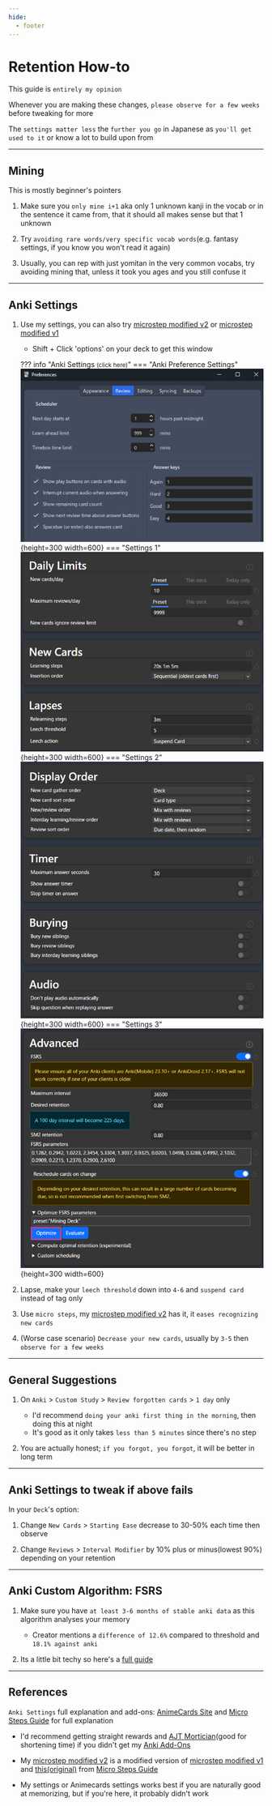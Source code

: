 ```yaml
---
hide:
  - footer
---
```

# Retention How-to

This guide is `entirely my opinion`

Whenever you are making these changes, `please observe for a few weeks` before tweaking for more

The `settings matter less` the `further you go` in Japanese as `you'll get used to it` or know a lot to build upon from

---

## Mining

This is mostly beginner's pointers

1. Make sure you `only mine i+1` aka only 1 unknown kanji in the vocab or in the sentence it came from, that it should all makes sense but that 1 unknown

2. Try `avoiding rare words/very specific vocab words`(e.g. fantasy settings, if you know you won't read it again)

3. Usually, you can rep with just yomitan in the very common vocabs, try avoiding mining that, unless it took you ages and you still confuse it

---

## Anki Settings

1. Use my settings, you can also try [microstep modified v2](https://github.com/Xelieu/xelieu.github.io/blob/main/docs/img/microstep-v2.png) or [microstep modified v1](https://github.com/Xelieu/xelieu.github.io/blob/main/docs/img/microstep-v1.png)
    - Shift + Click 'options' on your deck to get this window

    ??? info "Anki Settings <small>(click here)</small>"
        === "Anki Preference Settings"
            ![Anki Preference Settings](../img/anki-preference-settings.png){height=300 width=600}
        === "Settings 1"
            ![Anki Settings 1](../img/anki-settings-1.png){height=300 width=600}
        === "Settings 2"
            ![Anki Settings 2](../img/anki-settings-2.png){height=300 width=600}
        === "Settings 3"
            ![Anki Settings 3](../img/anki-settings-3.png){height=300 width=600}

2. Lapse, make your `leech threshold` down into `4-6` and `suspend card` instead of tag only

3. Use `micro steps`, my [microstep modified v2](https://github.com/Xelieu/xelieu.github.io/blob/main/docs/img/microstep-v2.png) has it, it `eases recognizing new cards`

4. (Worse case scenario) `Decrease your new cards`, usually by `3-5` then `observe for a few weeks`

---

## General Suggestions

1. On `Anki` > `Custom Study` > `Review forgotten cards` > `1 day` only
    - I'd recommend `doing your anki first thing in the morning`, then doing this at night
    - It's good as it only takes `less than 5 minutes` since there's no step

2. You are actually honest; `if you forgot, you forgot`, it will be better in long term

---

## Anki Settings to tweak if above fails

In your `Deck`'s option:

1. Change `New Cards` > `Starting Ease` decrease to 30-50% each time then observe

2. Change `Reviews` > `Interval Modifier` by 10% plus or minus(lowest 90%) depending on your retention

---

## Anki Custom Algorithm: FSRS

1. Make sure you have `at least 3-6 months of stable anki data` as this algorithm analyses your memory
    - Creator mentions a `difference of 12.6%` compared to threshold and `18.1% against anki`
    
2. Its a little bit techy so here's a [full guide](https://forums.ankiweb.net/t/how-to-use-the-next-generation-spaced-repetition-algorithm-fsrs-on-anki/25415)

---

## References

`Anki Settings` full explanation and add-ons: [AnimeCards Site](https://animecards.site/ankisetup/) and [Micro Steps Guide](https://cademcniven.com/posts/20210410/) for full explanation

- I'd recommend getting straight rewards and [AJT Mortician](https://ankiweb.net/shared/info/1255924302)(good for shortening time) if you didn't get my [Anki Add-Ons](https://drive.google.com/drive/folders/1qdElBZ_1CCjyVuKCrxHegtGYludG0HVw?usp=sharing)

- My [microstep modified v2](https://github.com/Xelieu/xelieu.github.io/blob/main/docs/img/microstep-v2.png) is a modified version of [microstep modified v1](https://github.com/Xelieu/xelieu.github.io/blob/main/docs/img/microstep-v1.png) and [this(original)](https://github.com/Xelieu/xelieu.github.io/blob/main/docs/img/microstep-v0.png) from [Micro Steps Guide](https://cademcniven.com/posts/20210410/)

- My settings or Animecards settings works best if you are naturally good at memorizing, but if you're here, it probably didn't work